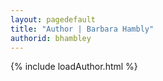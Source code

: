 ```yaml
---
layout: pagedefault
title: "Author | Barbara Hambly"
authorid: bhambley
---
```


{% include loadAuthor.html %}
